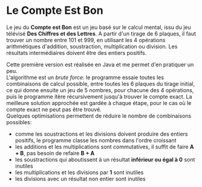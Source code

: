 # Le Compte Est Bon

Le jeu du **Compte est Bon** est un jeu basé sur le calcul mental, issu du jeu télévisé **Des Chiffres et des Lettres**. A partir d'un tirage de 6 plaques, il faut trouver un nombre entre 101 et 999, en utilisant les 4 opérations arithmétiques d'addition, soustraction, multiplication ou division. Les résultats intermédiaires doivent être des entiers positifs.

Cette première version est réalisée en Java et me permet d'en pratiquer un peu.  
L'algorithme est un *brute force*: le programme essaie toutes les combinaisons de calcul possible, entre toutes les 6 plaques du tirage initial, ce qui donne ensuite un jeu de 5 nombres, pour chacune des 4 opérations, puis le programme itère récursivement jusqu'à trouver le compte exact. La meilleure solution approchée est gardée à chaque étape, pour le cas où le compte exact ne peut pas être trouvé.  
Quelques optimisations permettent de réduire le nombre de combinaisons possibles:
- comme les soustractions et les divisions doivent produire des entiers positifs, le programme classe les nombres dans l'ordre croissant
- les additions et les multiplications sont commutatives, il suffit de faire **A + B**, pas besoin de refaire **B + A**
- les soustractions qui aboutissent à un résultat **inférieur ou égal à 0** sont inutiles
- les multiplications et les divisions par **1** sont inutiles
- les divisions avec un résultat non entier sont inutiles

